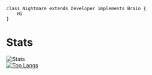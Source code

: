 ```
class Nightmare extends Developer implements Brain {
    Hi
}
```
# Stats
![Stats](https://github-readme-stats.vercel.app/api?username=Nightmare-X&show_icons=true&theme=vue)  
[![Top Langs](https://github-readme-stats.vercel.app/api/top-langs/?username=Nightmare-X&theme=vue)](https://github.com/Nightmare-X)                                       
